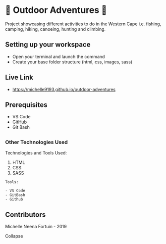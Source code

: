 # :evergreen_tree: Outdoor Adventures :evergreen_tree:

Project showcasing different activities to do in the Western Cape i.e. fishing, camping, hiking, canoeing, hunting and climbing.

## Setting up your workspace

- Open your terminal and launch the command 
- Create your base folder structure (html, css, images, sass)

## Live Link
- https://michelle9193.github.io/outdoor-adventures

## Prerequisites

 - VS Code
 - GitHub
 - Git Bash

##

### Other Technologies Used

Technologies and Tools Used:
1. HTML
2. CSS
3. SASS

```
Tools:

- VS Code
- GitBash
- Github

```

## Contributors

Michelle Neena Fortuin - 2019

Collapse 